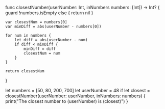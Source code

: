 func closestNumber(userNumber: Int, inNumbers numbers: [Int]) -> Int? {
    guard !numbers.isEmpty else { return nil }
    
    var closestNum = numbers[0]
    var minDiff = abs(userNumber - numbers[0])
    
    for num in numbers {
        let diff = abs(userNumber - num)
        if diff < minDiff {
            minDiff = diff
            closestNum = num
        }
    }
    
    return closestNum
}

let numbers = [50, 80, 200, 700]
let userNumber = 48
if let closest = closestNumber(userNumber: userNumber, inNumbers: numbers) {
    print("The closest number to \(userNumber) is \(closest)")
}
